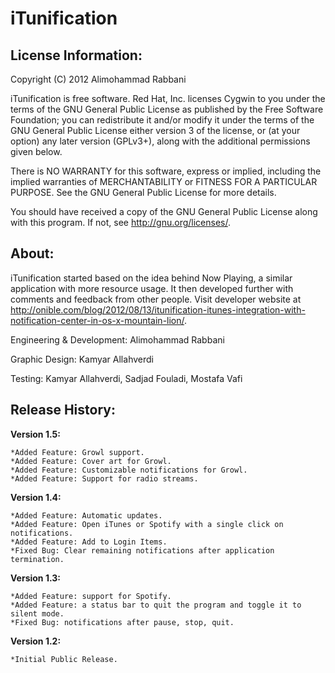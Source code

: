 iTunification
======================================
License Information:
--------------------------------------

Copyright (C) 2012  Alimohammad Rabbani

iTunification is free software. Red Hat, Inc. licenses Cygwin to you under the terms of the GNU General Public License as published by the Free Software Foundation; you can redistribute it and/or modify it under the terms of the GNU General Public License either version 3 of the license, or (at your option) any later version (GPLv3+), along with the additional permissions given below.

There is NO WARRANTY for this software, express or implied, including the implied warranties of MERCHANTABILITY or FITNESS FOR A PARTICULAR PURPOSE. See the GNU General Public License for more details.

You should have received a copy of the GNU General Public License along with this program. If not, see <http://gnu.org/licenses/>.


About:
--------------------------------------
iTunification started based on the idea behind Now Playing, a similar application with more resource usage. It then developed further with comments and feedback from other people. Visit developer website at http://onible.com/blog/2012/08/13/itunification-itunes-integration-with-notification-center-in-os-x-mountain-lion/.


Engineering & Development: Alimohammad Rabbani

Graphic Design: Kamyar Allahverdi

Testing: Kamyar Allahverdi, Sadjad Fouladi, Mostafa Vafi


Release History:
--------------------------------------
**Version 1.5:**

    *Added Feature: Growl support.
    *Added Feature: Cover art for Growl.
    *Added Feature: Customizable notifications for Growl.
    *Added Feature: Support for radio streams.

**Version 1.4:**

    *Added Feature: Automatic updates.
    *Added Feature: Open iTunes or Spotify with a single click on notifications.
    *Added Feature: Add to Login Items.
    *Fixed Bug: Clear remaining notifications after application termination.

**Version 1.3:**

    *Added Feature: support for Spotify.
    *Added Feature: a status bar to quit the program and toggle it to silent mode.
    *Fixed Bug: notifications after pause, stop, quit.

**Version 1.2:**

    *Initial Public Release.
